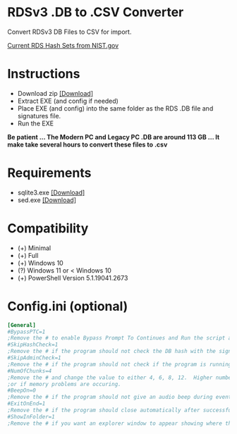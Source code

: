 # RDSv3 .DB to .CSV Converter
Convert RDSv3 DB Files to CSV for import.

[Current RDS Hash Sets from NIST.gov](https://www.nist.gov/itl/ssd/software-quality-group/national-software-reference-library-nsrl/nsrl-download/current-rds)

# Instructions
* Download zip [[Download]](https://github.com/SBCyberCop/RDSv3-to-CSV-Converter/archive/refs/heads/main.zip)
* Extract EXE (and config if needed)
* Place EXE (and config) into the same folder as the RDS .DB file and signatures file.
* Run the EXE

**Be patient ... The Modern PC	and Legacy PC .DB are around 113 GB ... It make take several hours to  convert these files to .csv**

# Requirements
* sqlite3.exe [[Download]](https://www.sqlitetutorial.net/download-install-sqlite/)
* sed.exe [[Download]](https://sourceforge.net/projects/gnuwin32/files//sed/4.2.1/sed-4.2.1-setup.exe/download)

# Compatibility
* (+) Minimal
* (+) Full
* (+) Windows 10
 * (?) Windows 11 or < Windows 10
* (+) PowerShell Version 5.1.19041.2673

# Config.ini (optional)
```ini
[General]
#BypassPTC=1
;Remove the # to enable Bypass Prompt To Continues and Run the script autonomously unless error'd.
#SkipHashCheck=1
;Remove the # if the program should not check the DB hash with the signature file.
#SkipAdminCheck=1
;Remove the # if the program should not check if the program is running in admin mode.
#NumOfChunks=4
;Remove the # and change the value to either 4, 6, 8, 12.  Higher numbers for larger DB files
;or if memory problems are occuring.
#BeepOn=0
;Remove the # if the program should not give an audio beep during events.
#ExitOnEnd=1
;Remove the # if the program should close automatically after successful conversion.
#ShowInFolder=1
;Remove the # if you want an explorer window to appear showing where the newly created file is.
```
